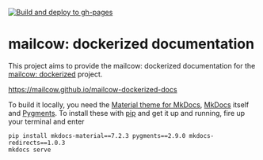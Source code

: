 [![Build and deploy to gh-pages](https://github.com/mailcow/mailcow-dockerized-docs/actions/workflows/gh-pages.yml/badge.svg)](https://github.com/mailcow/mailcow-dockerized-docs/actions/workflows/gh-pages.yml)

# mailcow: dockerized documentation

This project aims to provide the mailcow: dockerized documentation for the [mailcow: dockerized](https://github.com/mailcow/mailcow-dockerized) project.

https://mailcow.github.io/mailcow-dockerized-docs

To build it locally, you need the [Material theme for MkDocs](https://squidfunk.github.io/mkdocs-material/), [MkDocs](https://www.mkdocs.org/) itself and [Pygments](http://pygments.org/). To install these with [pip](https://pip.pypa.io/en/stable/) and get it up and running, fire up your terminal and enter

```
pip install mkdocs-material==7.2.3 pygments==2.9.0 mkdocs-redirects==1.0.3
mkdocs serve
```
